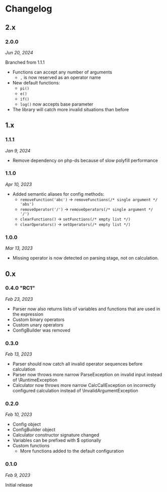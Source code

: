 # Changelog

## 2.x

### 2.0.0

*Jun 20, 2024*

Branched from 1.1.1

* Functions can accept any number of arguments
  * ``,`` is now reserved as an operator name
* New default functions:
  * `pi()`
  * `e()`
  * `if()`
  * `log()` now accepts base parameter
* The library will catch more invalid situations than before

## 1.x

### 1.1.1

*Jan 9, 2024*

* Remove dependency on php-ds because of slow polyfill performance

### 1.1.0

*Apr 10, 2023*

* Added semantic aliases for config methods:
  * `removeFunction('abc')` -> `removeFunctions(/* single argument */ 'abs')`
  * `removeOperator('/')` -> `removeOperators(/* single argument */ '/')`
  * `clearFunctions()` -> `setFunctions(/* empty list */)`
  * `clearOperators()` -> `setOperators(/* empty list */)`

### 1.0.0

*Mar 13, 2023*

* Missing operator is now detected on parsing stage, not on calculation.

## 0.x

### 0.4.0 "RC1"

*Feb 23, 2023*

* Parser now also returns lists of variables and functions that are used in the expression
* Custom binary operators
* Custom unary operators
* ConfigBuilder was removed 

### 0.3.0

*Feb 13, 2023*

* Parser should now catch all invalid operator sequences before calculation
* Parser now throws more narrow ParseException on invalid input instead of \RuntimeException
* Calculator now throws more narrow CalcCallException on incorrectly configured calculation instead of \InvalidArgumentException

### 0.2.0

*Feb 10, 2023*

* Config object
* ConfigBuilder object
* Calculator constructor signature changed
* Variables can be prefixed with $ optionally
* Custom functions
  * More functions added to the default configuration

### 0.1.0

*Feb 9, 2023*

Initial release
